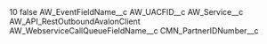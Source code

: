 <?xml version="1.0" encoding="UTF-8"?>
<CustomMetadata xmlns="http://soap.sforce.com/2006/04/metadata" xmlns:xsi="http://www.w3.org/2001/XMLSchema-instance" xmlns:xsd="http://www.w3.org/2001/XMLSchema">
    <label>10</label>
    <protected>false</protected>
    <values>
        <field>AW_EventFieldName__c</field>
        <value xsi:type="xsd:string">AW_UACFID__c</value>
    </values>
    <values>
        <field>AW_Service__c</field>
        <value xsi:type="xsd:string">AW_API_RestOutboundAvalonClient</value>
    </values>
    <values>
        <field>AW_WebserviceCallQueueFieldName__c</field>
        <value xsi:type="xsd:string">CMN_PartnerIDNumber__c</value>
    </values>
</CustomMetadata>

